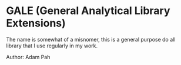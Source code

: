 # GALE (General Analytical Library Extensions)

The name is somewhat of a misnomer, this is a general purpose do all library that I use
regularly in my work. 

Author: Adam Pah

